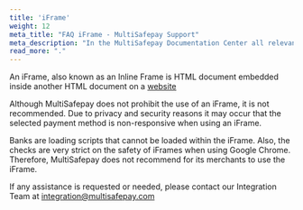 ```yaml
---
title: 'iFrame'
weight: 12
meta_title: "FAQ iFrame - MultiSafepay Support"
meta_description: "In the MultiSafepay Documentation Center all relevant information regarding our Plugins and API. As well as Support pages for Payment Method, Tools and General Questions. You can also find the contact details of our Support Team and Integration Team."
read_more: "."
---
```

 
An iFrame, also known as an Inline Frame is HTML document embedded inside another HTML document on a [website](/faq/getting-started/glossary/#website) 
 
Although MultiSafepay does not prohibit the use of an iFrame, it is not recommended.
Due to privacy and security reasons it may occur that the selected payment method is non-responsive when using an iFrame.
 
Banks are loading scripts that cannot be loaded within the iFrame. Also, the checks are very strict on the safety of iFrames when using Google Chrome. Therefore, MultiSafepay does not recommend for its merchants to use the iFrame.

If any assistance is requested or needed, please contact our Integration Team at <integration@multisafepay.com>
 

